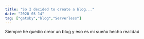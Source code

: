 ```yaml
---
title: "So I decided to create a blog..."
date: "2020-03-14"
tag: ["gatsby","blog","Serverless"]
---
```


Siempre he quedio crear un blog y eso es mi sueño hecho realidad